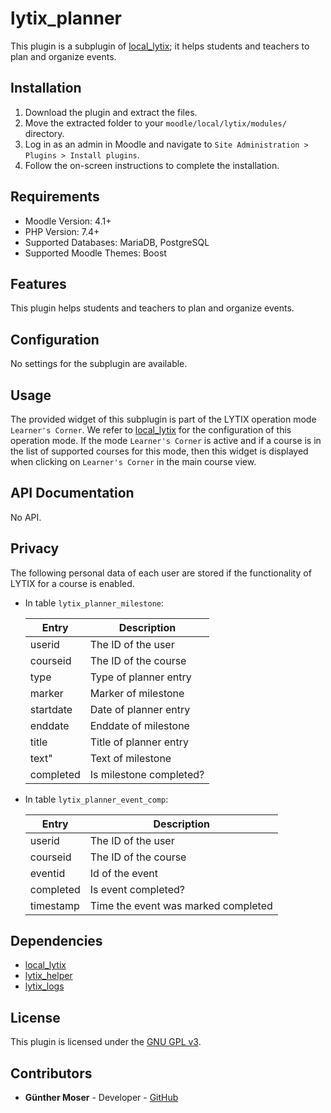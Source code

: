 # lytix_planner

This plugin is a subplugin of [local_lytix](https://github.com/llttugraz/moodle-local_lytix);
it helps students and teachers to plan and organize events.

## Installation

1. Download the plugin and extract the files.
2. Move the extracted folder to your `moodle/local/lytix/modules/` directory.
3. Log in as an admin in Moodle and navigate to `Site Administration > Plugins > Install plugins`.
4. Follow the on-screen instructions to complete the installation.

## Requirements

- Moodle Version: 4.1+
- PHP Version: 7.4+
- Supported Databases: MariaDB, PostgreSQL
- Supported Moodle Themes: Boost

## Features

This plugin helps students and teachers to plan and organize events.

## Configuration

No settings for the subplugin are available.

## Usage

The provided widget of this subplugin is part of the LYTIX operation mode `Learner's Corner`. We refer to [local_lytix](https://github.com/llttugraz/moodle-local_lytix) for the configuration of this operation mode. If the mode `Learner's Corner` is active  and if a course is in the list of supported courses for this mode, then this widget is displayed when clicking on `Learner's Corner` in the main course view.

## API Documentation

No API.

## Privacy

The following personal data of each user are stored if the functionality of LYTIX for a course is enabled.

- In table `lytix_planner_milestone`:

    | Entry            | Description                  |
    |------------------|------------------------------|
    | userid           | The ID of the user           |
    | courseid         | The ID of the course         |
    | type             | Type of planner entry        |
    | marker           | Marker of milestone          |
    | startdate        | Date of planner entry        |
    | enddate          | Enddate of milestone         |
    | title            | Title of planner entry       |
    | text"            | Text of milestone            |
    | completed        | Is milestone completed?      |

- In table `lytix_planner_event_comp`:

    | Entry     | Description                         |
    |-----------|-------------------------------------|
    | userid    | The ID of the user                  |
    | courseid  | The ID of the course                |
    | eventid   | Id of the event                     |
    | completed | Is event completed?                 |
    | timestamp | Time the event was marked completed |


## Dependencies

- [local_lytix](https://github.com/llttugraz/moodle-local_lytix)
- [lytix_helper](https://github.com/llttugraz/moodle-lytix_helper)
- [lytix_logs](https://github.com/llttugraz/moodle-lytix_logs)

## License

This plugin is licensed under the [GNU GPL v3](https://github.com/llttugraz/moodle-lytix_planner?tab=GPL-3.0-1-ov-file).

## Contributors

- **Günther Moser** - Developer - [GitHub](https://github.com/ghinta)
